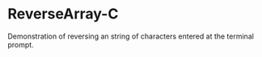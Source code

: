 ReverseArray-C
==============

Demonstration of reversing an string of characters entered at the terminal prompt.